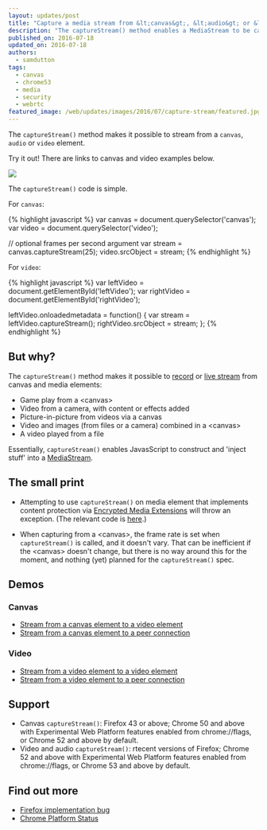 ```yaml
---
layout: updates/post
title: "Capture a media stream from &lt;canvas&gt;, &lt;audio&gt; or &lt;video&gt;"
description: "The captureStream() method enables a MediaStream to be captured from a canvas, audio or video element, on Android and desktop."
published_on: 2016-07-18
updated_on: 2016-07-18
authors:
  - samdutton
tags:
  - canvas
  - chrome53
  - media
  - security
  - webrtc
featured_image: /web/updates/images/2016/07/capture-stream/featured.jpg
---
```


<style>
.screenshot-landscape {
 max-width: 60%;
}
.screenshot-portrait {
 max-width: 35%;
}
@media screen and (max-width: 500px) {
  img.screenshot {
    max-width: 100%;
  }
}
</style>

<p class="intro">The <code>captureStream()</code> method makes it possible to stream from a <code>canvas</code>, <code>audio</code> or <code>video</code> element.</p>

Try it out! There are links to canvas and video examples below.

<img src="/web/updates/images/2016/07/capture-stream/screenshot.jpg">

The `captureStream()` code is simple.

For `canvas`:

{% highlight javascript %}
var canvas = document.querySelector('canvas');
var video = document.querySelector('video');

// optional frames per second argument
var stream = canvas.captureStream(25);
video.srcObject = stream;
{% endhighlight %}

For `video`:

{% highlight javascript %}
var leftVideo = document.getElementById('leftVideo');
var rightVideo = document.getElementById('rightVideo');

leftVideo.onloadedmetadata = function() {
  var stream = leftVideo.captureStream();
  rightVideo.srcObject = stream;
};
{% endhighlight %}

## But why?

The `captureStream()` method makes it possible to [record](https://developers.google.com/web/updates/2016/01/mediarecorder) or [live stream](http://www.html5rocks.com/en/tutorials/webrtc/basics/) from canvas and media elements:

* Game play from a &lt;canvas&gt;
* Video from a camera, with content or effects added
* Picture-in-picture from videos via a canvas
* Video and images (from files or a camera) combined in a &lt;canvas&gt;
* A video played from a file

Essentially, `captureStream()` enables JavasScript to construct and 'inject stuff' into a [MediaStream](https://developer.mozilla.org/en/docs/Web/API/MediaStream).

## The small print

* Attempting to use `captureStream()` on media element that implements content protection via [Encrypted Media Extensions](http://www.html5rocks.com/en/tutorials/eme/basics/) will throw an exception. (The relevant code is [here](https://cs.chromium.org/chromium/src/third_party/WebKit/Source/modules/mediacapturefromelement/HTMLMediaElementCapture.cpp?l=31).)

* When capturing from a &lt;canvas&gt;, the frame rate is set when `captureStream()` is called, and it doesn't vary. That can be inefficient if the &lt;canvas&gt; doesn't change, but there is no way around this for the moment, and nothing (yet) planned for the `captureStream()` spec.

## Demos

### Canvas
* [Stream from a canvas element to a video element](https://webrtc.github.io/samples/src/content/capture/canvas-video/)
* [Stream from a canvas element to a peer connection](https://webrtc.github.io/samples/src/content/capture/canvas-pc/)

### Video
* [Stream from a video element to a video element](https://webrtc.github.io/samples/src/content/capture/video-video/)
* [Stream from a video element to a peer connection](https://webrtc.github.io/samples/src/content/capture/video-pc/)

## Support
* Canvas `captureStream()`: Firefox 43 or above; Chrome 50 and above with Experimental Web Platform features enabled from chrome://flags, or Chrome 52 and above by default.
* Video and audio `captureStream()`: rtecent versions of Firefox; Chrome 52 and above with Experimental Web Platform features enabled from chrome://flags, or Chrome 53 and above by default.

## Find out more
* [Firefox implementation bug](https://bugzilla.mozilla.org/show_bug.cgi?id=664918)
* [Chrome Platform Status](https://www.chromestatus.com/feature/5522768674160640)

